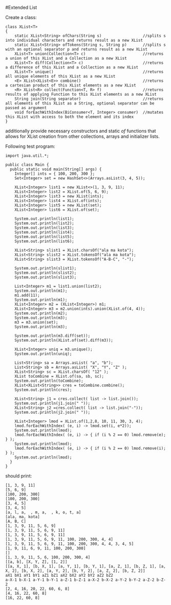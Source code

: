 #Extended List

Create a class:

    class XList<T>
    {
        static XList<String> ofChars(String s)                  //splits s into individual characters and returns result as a new XList
        static XList<String> ofTokens(String s, String p)       //splits s with an optional separator p and returns result as a new XList
        XList<T> union(Collection<T> c)                         //returns a union of this XList and a Collection as a new XList
        XList<T> diff(Collection<T> c)                          //returns a difference of this XList and a Collection as a new XList
        XList<T> unique()                                       //returns all unique elements of this XList as a new XList
        <E> XList<XList<E>> combine()                           //returns a cartesian product of this XList elements as a new XList
        <R> XList<R> collect(Function<T, R> f)                  //returns results of applying Function to this XList elements as a new XList
        String join(String separator)                           //returns all elements of this XList as a String, optional separator can be passed as argument
        void forEachWithIndex(BiConsumer<T, Integer> consumer)  //mutates this XList with access to both the element and its index
    }

additionally provide necessary constructors and static *of* functions that allows for XList creation from other collections, arrays and initializer lists.

Following test program:

    import java.util.*;

    public class Main {
      public static void main(String[] args) {
        Integer[] ints = { 100, 200, 300 };
        Set<Integer> set = new HashSet<>(Arrays.asList(3, 4, 5));
        
        XList<Integer> list1 = new XList<>(1, 3, 9, 11);
        XList<Integer> list2 = XList.of(5, 6, 9);
        XList<Integer> list3 = new XList(ints);
        XList<Integer> list4 = XList.of(ints);
        XList<Integer> list5 = new XList(set);
        XList<Integer> list6 = XList.of(set);
    
        System.out.println(list1);
        System.out.println(list2);
        System.out.println(list3);
        System.out.println(list4);
        System.out.println(list5);
        System.out.println(list6);
        
        XList<String> slist1 = XList.charsOf("ala ma kota");
        XList<String> slist2 = XList.tokensOf("ala ma kota");
        XList<String> slist3 = XList.tokensOf("A-B-C", "-");
    
        System.out.println(slist1);
        System.out.println(slist2);
        System.out.println(slist3);
    
        List<Integer> m1 = list1.union(list2);
        System.out.println(m1);
        m1.add(11);
        System.out.println(m1);
        XList<Integer> m2 = (XList<Integer>) m1;
        XList<Integer> m3 = m2.union(ints).union(XList.of(4, 4));
        System.out.println(m2);
        System.out.println(m3);
        m3 = m3.union(set);
        System.out.println(m3);
        
        System.out.println(m3.diff(set));
        System.out.println(XList.of(set).diff(m3));
        
        XList<Integer> uniq = m3.unique();
        System.out.println(uniq);    
       
        List<String> sa = Arrays.asList( "a", "b");
        List<String> sb = Arrays.asList( "X", "Y", "Z" );
        XList<String> sc = XList.charsOf( "12" );
        XList toCombine = XList.of(sa, sb, sc);
        System.out.println(toCombine);
        XList<XList<String>> cres = toCombine.combine();
        System.out.println(cres);
    
        XList<String> j1 = cres.collect( list -> list.join());
        System.out.println(j1.join(" "));
        XList<String> j2 =cres.collect( list -> list.join("-"));
        System.out.println(j2.join(" "));
        
        XList<Integer> lmod = XList.of(1,2,8, 10, 11, 30, 3, 4);  
        lmod.forEachWithIndex( (e, i) -> lmod.set(i, e*2));
        System.out.println(lmod);
        lmod.forEachWithIndex( (e, i) -> { if (i % 2 == 0) lmod.remove(e); } );
        System.out.println(lmod);
        lmod.forEachWithIndex( (e, i) -> { if (i % 2 == 0) lmod.remove(i); } );
        System.out.println(lmod); 
      }
    }
should print:

    [1, 3, 9, 11]
    [5, 6, 9]
    [100, 200, 300]
    [100, 200, 300]
    [3, 4, 5]
    [3, 4, 5]
    [a, l, a,  , m, a,  , k, o, t, a]
    [ala, ma, kota]
    [A, B, C]
    [1, 3, 9, 11, 5, 6, 9]
    [1, 3, 9, 11, 5, 6, 9, 11]
    [1, 3, 9, 11, 5, 6, 9, 11]
    [1, 3, 9, 11, 5, 6, 9, 11, 100, 200, 300, 4, 4]
    [1, 3, 9, 11, 5, 6, 9, 11, 100, 200, 300, 4, 4, 3, 4, 5]
    [1, 9, 11, 6, 9, 11, 100, 200, 300]
    []
    [1, 3, 9, 11, 5, 6, 100, 200, 300, 4]
    [[a, b], [X, Y, Z], [1, 2]]
    [[a, X, 1], [b, X, 1], [a, Y, 1], [b, Y, 1], [a, Z, 1], [b, Z, 1], [a, X, 2], [b, X, 2], [a, Y, 2], [b, Y, 2], [a, Z, 2], [b, Z, 2]]
    aX1 bX1 aY1 bY1 aZ1 bZ1 aX2 bX2 aY2 bY2 aZ2 bZ2
    a-X-1 b-X-1 a-Y-1 b-Y-1 a-Z-1 b-Z-1 a-X-2 b-X-2 a-Y-2 b-Y-2 a-Z-2 b-Z-2
    [2, 4, 16, 20, 22, 60, 6, 8]
    [4, 16, 22, 60, 8]
    [16, 22, 60, 8]
